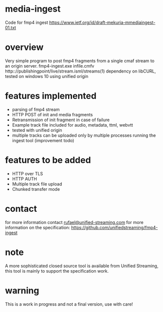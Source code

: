 # media-ingest
Code for fmp4 ingest https://www.ietf.org/id/draft-mekuria-mmediaingest-01.txt

# overview 
Very simple program to post fmp4 fragments from a single cmaf stream to an origin server. 
fmp4-ingest.exe infile.cmfv http:://publishingpoint/live/stream.isml/streams(1)
dependency on libCURL, tested on windows 10 using unified origin


# features implemented
- parsing of fmp4 stream
- HTTP POST of init and media fragments 
- Retransmission of init fragment in case of failure
- Example track file included for audio, metadata, ttml, webvtt 
- tested with unified origin
- multiple tracks can be uploaded only by multiple processes running the ingest tool (improvement todo)

# features to be added
- HTTP over TLS 
- HTTP AUTH 
- Multiple track file upload
- Chunked transfer mode

# contact 
for more information contact rufael@unified-streaming.com
for more information on the specification: https://github.com/unifiedstreaming/fmp4-ingest

# note 
A more sophisticated closed source tool is available from Unified Streaming, this tool is mainly to support the specification 
work.

# warning 

This is a work in progress and not a final version, use with care! 
